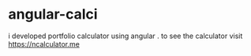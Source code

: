 # angular-calci
i developed portfolio calculator using angular . to see the calculator visit https://ncalculator.me
